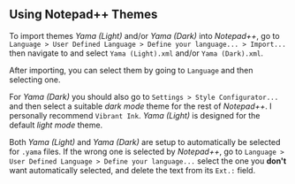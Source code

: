 ## Using Notepad++ Themes

To import themes *Yama (Light)* and/or *Yama (Dark)* into *Notepad++*, go to `Language > User Defined Language > Define your language... > Import...`
then navigate to and select `Yama (Light).xml` and/or `Yama (Dark).xml`.

After importing, you can select them by going to `Language` and then selecting one.

For *Yama (Dark)* you should also go to `Settings > Style Configurator...` and then select a suitable *dark mode*
theme for the rest of *Notepad++*. I personally recommend `Vibrant Ink`. *Yama (Light)* is designed for the default
*light mode* theme.

Both *Yama (Light)* and *Yama (Dark)* are setup to automatically be selected for `.yama` files. If the wrong one is
selected by *Notepad++*, go to `Language > User Defined Language > Define your language...` select the one you **don't**
want automatically selected, and delete the text from its `Ext.:` field.
